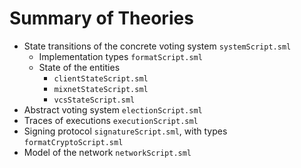 
# Summary of Theories

- State transitions of the concrete voting system `systemScript.sml`
  - Implementation types `formatScript.sml`
  - State of the entities
    - `clientStateScript.sml`
    - `mixnetStateScript.sml`
    - `vcsStateScript.sml`
- Abstract voting system `electionScript.sml`
- Traces of executions `executionScript.sml`
- Signing protocol `signatureScript.sml`, with types `formatCryptoScript.sml`
- Model of the network `networkScript.sml`


